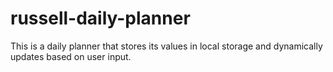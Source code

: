 # russell-daily-planner
This is a daily planner that stores its values in local storage and dynamically updates based on user input. 
